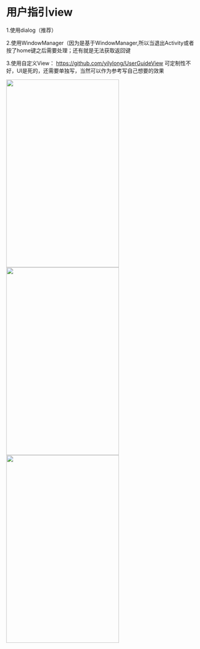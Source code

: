 # 用户指引view
1.使用dialog（推荐）

2.使用WindowManager（因为是基于WindowManager,所以当退出Activity或者按了home键之后需要处理；还有就是无法获取返回键

3.使用自定义View：
https://github.com/yilylong/UserGuideView
可定制性不好，UI是死的，还需要单独写，当然可以作为参考写自己想要的效果

<img src=https://github.com/xturbofan/MaskDemo/blob/master/demo1.png width="300" height="500">
<img src=https://github.com/xturbofan/MaskDemo/blob/master/demo2.png width="300" height="500">
<img src=https://github.com/xturbofan/MaskDemo/blob/master/demo3.png width="300" height="500">
